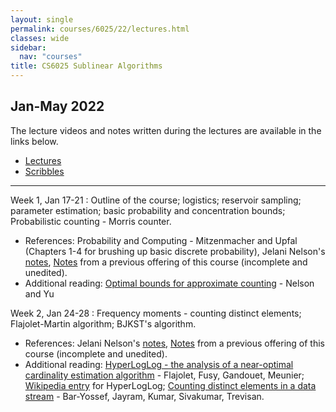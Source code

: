 ```yaml
---
layout: single
permalink: courses/6025/22/lectures.html
classes: wide
sidebar:
  nav: "courses"
title: CS6025 Sublinear Algorithms
---
```


## Jan-May 2022

The lecture videos and notes written during the lectures are available in the links below.
- [Lectures](https://drive.google.com/drive/folders/1Ip-Ow2DhP5-cBkDiI44uJ_mwhnMZjyhN?usp=sharing)
- [Scribbles](https://drive.google.com/drive/folders/1bpaONejdSOU0yu0blv9rYYdGxIw6OqFZ?usp=sharing)

---
Week 1, Jan 17-21
: Outline of the course; logistics; reservoir sampling; parameter estimation; basic probability and concentration bounds; Probabilistic counting - Morris counter.
- References: Probability and Computing - Mitzenmacher and Upfal (Chapters 1-4 for brushing up basic discrete probability), Jelani Nelson's [notes](https://www.sketchingbigdata.org/fall20/lec/notes.pdf), [Notes](https://drive.google.com/file/d/1DIy1HJbasqZ6vkkQNNToWniEeGQ36F_f/view?usp=sharing) from a previous offering of this course (incomplete and unedited).
- Additional reading: [Optimal bounds for approximate counting](https://arxiv.org/pdf/2010.02116.pdf) - Nelson and Yu

Week 2, Jan 24-28
: Frequency moments - counting distinct elements; Flajolet-Martin algorithm; BJKST's algorithm.
- References: Jelani Nelson's [notes](https://www.sketchingbigdata.org/fall20/lec/notes.pdf), [Notes](https://drive.google.com/file/d/1DIy1HJbasqZ6vkkQNNToWniEeGQ36F_f/view?usp=sharing) from a previous offering of this course (incomplete and unedited).
- Additional reading: [HyperLogLog - the analysis of a near-optimal
cardinality estimation algorithm](http://algo.inria.fr/flajolet/Publications/FlFuGaMe07.pdf) - Flajolet, Fusy, Gandouet, Meunier; [Wikipedia entry](https://en.wikipedia.org/wiki/HyperLogLog) for HyperLogLog; [Counting distinct elements in a data stream](http://cs.haifa.ac.il/~ilan/randomized_algorithms/bar-yosef_jayram.pdf) - Bar-Yossef, Jayram, Kumar, Sivakumar, Trevisan.
